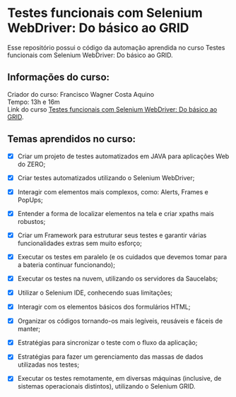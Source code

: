 # Testes funcionais com Selenium WebDriver: Do básico ao GRID 
Esse repositório possui o código da automação aprendida no curso Testes funcionais com Selenium WebDriver: Do básico ao GRID. 

## Informações do curso:
Criador do curso: Francisco Wagner Costa Aquino<br>
Tempo: 13h e 16m<br>
Link do curso [Testes funcionais com Selenium WebDriver: Do básico ao GRID](https://www.udemy.com/course/testes-funcionais-com-selenium-webdriver/?couponCode=LEADERSALE24B).
## Temas aprendidos no curso:
- [x] Criar um projeto de testes automatizados em JAVA para aplicações Web do ZERO;
- [x] Criar testes automatizados utilizando o Selenium WebDriver;
- [x] Interagir com elementos mais complexos, como: Alerts, Frames e PopUps;
- [X] Entender a forma de localizar elementos na tela e criar xpaths mais robustos;
- [x] Criar um Framework para estruturar seus testes e garantir várias funcionalidades extras sem muito esforço;
- [x] Executar os testes em paralelo (e os cuidados que devemos tomar para a bateria continuar funcionando);
- [x] Executar os testes na nuvem, utilizando os servidores da Saucelabs;
- [x] Utilizar o Selenium IDE, conhecendo suas limitações;
- [x] Interagir com os elementos básicos dos formulários HTML;
- [x] Organizar os códigos tornando-os mais legíveis, reusáveis e fáceis de manter;
- [x] Estratégias para sincronizar o teste com o fluxo da aplicação;
- [x] Estratégias para fazer um gerenciamento das massas de dados utilizadas nos testes;
- [x] Executar os testes remotamente, em diversas máquinas (inclusive, de sistemas operacionais distintos), utilizando o Selenium GRID.
      
